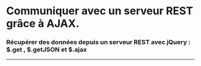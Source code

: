 
# Communiquer avec un serveur REST grâce à AJAX.

### Récupérer des données depuis un serveur REST avec jQuery : $.get , $.getJSON et $.ajax

<!-- 08/03 Vidéo (screencast) -->

----

